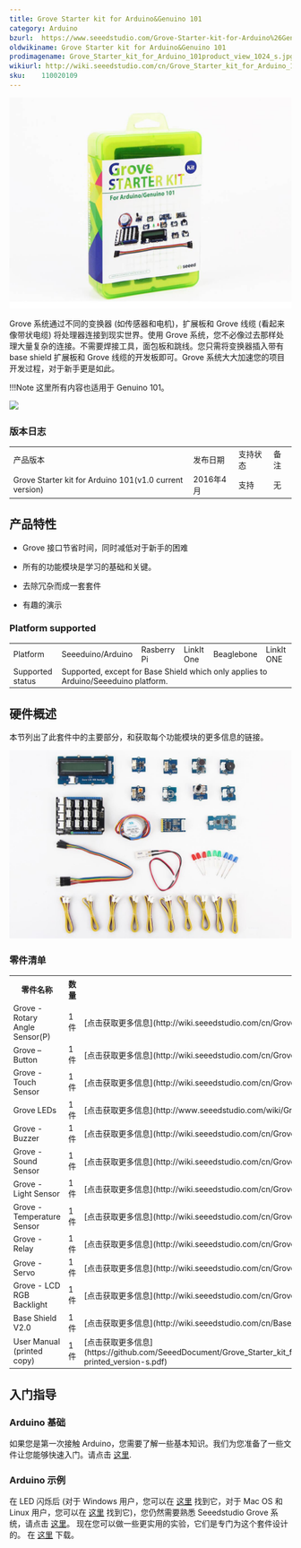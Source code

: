 ```yaml
---
title: Grove Starter kit for Arduino&Genuino 101
category: Arduino
bzurl:  https://www.seeedstudio.com/Grove-Starter-kit-for-Arduino%26Genuino-101-p-2664.html
oldwikiname: Grove Starter kit for Arduino&Genuino 101
prodimagename: Grove_Starter_kit_for_Arduino_101product_view_1024_s.jpg
wikiurl: http://wiki.seeedstudio.com/cn/Grove_Starter_kit_for_Arduino_101
sku:    110020109
---
```

![](https://github.com/SeeedDocument/Grove_Starter_kit_for_Arduino_101/raw/master/img/Grove_Starter_kit_for_Arduino_101product_view_1024_s.jpg)

Grove 系统通过不同的变换器 (如传感器和电机)，扩展板和 Grove 线缆 (看起来像带状电缆) 将处理器连接到现实世界。使用 Grove 系统，您不必像过去那样处理大量复杂的连接。不需要焊接工具，面包板和跳线。您只需将变换器插入带有 base shield 扩展板和 Grove 线缆的开发板即可。Grove 系统大大加速您的项目开发过程，对于新手更是如此。

!!!Note
    这里所有内容也适用于 Genuino 101。

[![](https://github.com/SeeedDocument/wiki_chinese/raw/master/docs/images/click_to_buy.PNG)](https://item.taobao.com/item.htm?spm=a230r.1.14.1.245ce0349Bryvd&id=532135335993&ns=1&abbucket=1#detail)


###  版本日志

<table>
<tr>
<td>产品版本 </td>
<td> 发布日期</td>
<td> 支持状态 </td>
<td> 备注
</td></tr>
<tr>
<td> Grove Starter kit for Arduino 101(v1.0 current version) </td>
<td> 2016年4月‎ </td>
<td> 支持 </td>
<td> 无
</td></tr></table>

##  产品特性

*   Grove 接口节省时间，同时减低对于新手的困难

*   所有的功能模块是学习的基础和关键。

*   去除冗杂而成一套套件

*   有趣的演示

###  Platform supported

<table>
<tr>
<td>Platform</td>
<td> Seeeduino/Arduino </td>
<td> Rasberry Pi </td>
<td> LinkIt One </td>
<td> Beaglebone </td>
<td> LinkIt ONE
</td></tr>
<tr>
<td> Supported status</td>
<td colspan="5"> Supported, except for Base Shield which only applies to Arduino/Seeeduino platform.
</td></tr></table>

##  硬件概述

本节列出了此套件中的主要部分，和获取每个功能模块的更多信息的链接。

![](https://github.com/SeeedDocument/Grove_Starter_kit_for_Arduino_101/raw/master/img/Grove_Starter_kit_for_Arduino_101_parts_s.jpg)

###  **零件清单**

<table>
<tr>
<th>零件名称   </th>
<th> 数量</th>
<th> 链接
</th></tr>
<tr>
<td> Grove - Rotary Angle Sensor(P)  </td>
<td> 1 件 </td>
<td> [点击获取更多信息](http://wiki.seeedstudio.com/cn/Grove-Rotary_Angle_Sensor/)
</td></tr>
<tr>
<td> Grove – Button</td>
<td>1 件 </td>
<td> [点击获取更多信息](http://wiki.seeedstudio.com/cn/Grove-Button/
)
</td></tr>
<tr>
<td>Grove - Touch Sensor </td>
<td>1 件</td>
<td> [点击获取更多信息](http://wiki.seeedstudio.com/cn/Grove-Touch_Sensor/)
</td></tr>
<tr>
<td>Grove LEDs</td>
<td>1 件</td>
<td>[点击获取更多信息](http://www.seeedstudio.com/wiki/Grove_-_LED)
</td></tr>
<tr>
<td>Grove - Buzzer</td>
<td>1 件</td>
<td>[点击获取更多信息](http://wiki.seeedstudio.com/cn/Grove-Buzzer/)
</td></tr>
<tr>
<td>Grove - Sound Sensor</td>
<td>1 件</td>
<td>[点击获取更多信息](http://wiki.seeedstudio.com/cn/Grove-Sound_Sensor/)
</td></tr>
<tr>
<td>Grove - Light Sensor</td>
<td>1 件</td>
<td>[点击获取更多信息](http://wiki.seeedstudio.com/cn/Grove-Light_Sensor/)
</td></tr>
<tr>
<td>Grove - Temperature Sensor</td>
<td>1 件</td>
<td>[点击获取更多信息](http://wiki.seeedstudio.com/cn/Grove-Temperature_Sensor/)
</td></tr>
<tr>
<td>Grove - Relay</td>
<td>1 件</td>
<td>[点击获取更多信息](http://wiki.seeedstudio.com/cn/Grove-Relay/)
</td></tr>
<tr>
<td>Grove - Servo</td>
<td>1 件</td>
<td>[点击获取更多信息](http://wiki.seeedstudio.com/cn/Grove-Servo/)
</td></tr>
<tr>
<td>Grove - LCD RGB Backlight</td>
<td>1 件</td>
<td>[点击获取更多信息](http://wiki.seeedstudio.com/cn/Grove-LCD_RGB_Backlight/)
</td></tr>
<tr>
<td>Base Shield V2.0</td>
<td>1 件</td>
<td>[点击获取更多信息](http://wiki.seeedstudio.com/cn/Base_Shield_V2/)
</td></tr>
<tr>
<td>User Manual (printed copy) </td>
<td> 1 件</td>
<td> [点击获取更多信息](https://github.com/SeeedDocument/Grove_Starter_kit_for_Arduino_101/raw/master/res/Grove_Starter_Kit_arduino_101_manual-printed_version-s.pdf)
</td></tr></table>

##  入门指导

###  Arduino 基础

如果您是第一次接触 Arduino，您需要了解一些基本知识。我们为您准备了一些文件让您能够快速入门。请点击 [这里](https://www.arduino.cc/en/Tutorial/Foundations).

###  Arduino 示例

在 LED 闪烁后 (对于 Windows 用户，您可以在 [这里](https://www.arduino.cc/en/Guide/Windows) 找到它，对于 Mac OS 和 Linux 用户，您可以在 [这里](https://www.arduino.cc/en/Guide/HomePage) 找到它)，您仍然需要熟悉 Seeedstudio Grove 系统，请点击 [这里](http://wiki.seeedstudio.com/cn/Grove_System/)。 现在您可以做一些更实用的实验，它们是专门为这个套件设计的。 在 [这里](https://github.com/Seeed-Studio/Sketchbook_Starter_Kit_for_Arduino) 下载。
